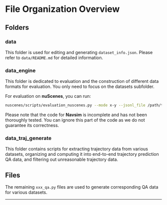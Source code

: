 # File Organization Overview

## Folders

### **data**

This folder is used for editing and generating `dataset_info.json`. Please refer to `data/README.md` for detailed information.

### **data\_engine**
This folder is dedicated to evaluation and the construction of different data formats for evaluation. You only need to focus on the datasets subfolder.

For evaluation on **nuScenes**, you can run:

```bash
nuscenes/scripts/evaluation_nuscenes.py --mode x-y --jsonl_file /path/to/your/result.jsonl --output_file /path/to/save.json
```

Please note that the code for **Navsim** is incomplete and has not been thoroughly tested. You can ignore this part of the code as we do not guarantee its correctness.

### **data\_traj\_generate**

This folder contains scripts for extracting trajectory data from various datasets, organizing and computing it into end-to-end trajectory prediction QA data, and filtering out unreasonable trajectory data.

## Files

The remaining `xxx_qa.py` files are used to generate corresponding QA data for various datasets.

-----